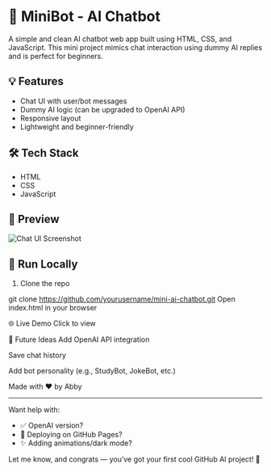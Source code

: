 # 🤖 MiniBot - AI Chatbot

A simple and clean AI chatbot web app built using HTML, CSS, and JavaScript. This mini project mimics chat interaction using dummy AI replies and is perfect for beginners.

## 💡 Features
- Chat UI with user/bot messages
- Dummy AI logic (can be upgraded to OpenAI API)
- Responsive layout
- Lightweight and beginner-friendly

## 🛠 Tech Stack
- HTML
- CSS
- JavaScript

## 📸 Preview
![Chat UI Screenshot](screenshot.png)

## 🚀 Run Locally
1. Clone the repo

git clone https://github.com/yourusername/mini-ai-chatbot.git
Open index.html in your browser

🌐 Live Demo
Click to view

📌 Future Ideas
Add OpenAI API integration

Save chat history

Add bot personality (e.g., StudyBot, JokeBot, etc.)

Made with ❤️ by Abby



---

Want help with:
- ✅ OpenAI version?
- 🔗 Deploying on GitHub Pages?
- ✨ Adding animations/dark mode?

Let me know, and congrats — you’ve got your first cool GitHub AI project! 🎉